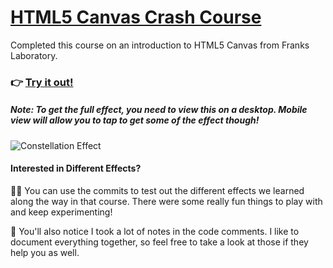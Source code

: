 # [HTML5 Canvas Crash Course](https://youtu.be/Yvz_axxWG4Y)
Completed this course on an introduction to HTML5 Canvas from Franks Laboratory.

### 👉 [Try it out!](https://bluelotus03.github.io/HTML5-Canvas-CrashCourse/)
##### Note: To get the full effect, you need to view this on a desktop. Mobile view will allow you to tap to get some of the effect though!

![Constellation Effect](ConstellationEffectClip.gif)

#### Interested in Different Effects?
👩‍💻 You can use the commits to test out the different effects we learned along the way in that course. There were some really fun things to play with and keep experimenting!  
  
📝 You'll also notice I took a lot of notes in the code comments. I like to document everything together, so feel free to take a look at those if they help you as well.

